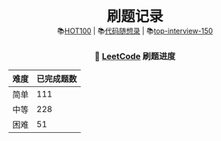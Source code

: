 <div align="center">
  <p align="center">
    <h1 style="margin-bottom: 0;">刷题记录</h1>
    <a>
      📚<a href="https://leetcode.cn/studyplan/top-100-liked/" target="_blank">HOT100</a> | 
      📚<a href="https://programmercarl.com/" target="_blank">代码随想录</a> |
      📚<a href="https://leetcode.cn/studyplan/top-interview-150/" target="_blank">top-interview-150</a>
    </a>
  </p>
</div>

<div align="center">

<h3>🧮 <a href="https://leetcode.cn" target="_blank">LeetCode</a> 刷题进度</h3>

<table>
  <thead>
    <tr>
      <th>难度</th>
      <th>已完成题数</th>
    </tr>
  </thead>
  <tbody>
    <tr>
      <td>简单</td>
      <td>111</td>
    </tr>
    <tr>
      <td>中等</td>
      <td>228</td>
    </tr>
    <tr>
      <td>困难</td>
      <td>51</td>
    </tr>
  </tbody>
</table>

</div>
